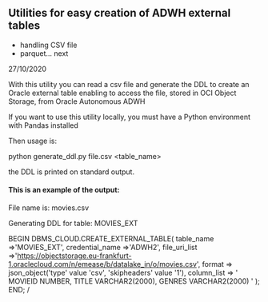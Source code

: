 ## Utilities for easy creation of ADWH external tables

* handling CSV file
* parquet... next

27/10/2020

With this utility you can read a csv file and generate the DDL to create an Oracle external table
enabling to access the file, stored in OCI Object Storage, from Oracle Autonomous ADWH

If you want to use this utility locally, you must have a Python environment with Pandas installed
 
Then usage is:

python generate_ddl.py file.csv <table_name>

the DDL is printed on standard output.

#### This is an example of the output:

File name is:  movies.csv

Generating DDL for table:  MOVIES_EXT

BEGIN
 	DBMS_CLOUD.CREATE_EXTERNAL_TABLE(
		table_name =>'MOVIES_EXT',
		credential_name =>'ADWH2',
		file_uri_list =>'https://objectstorage.eu-frankfurt-1.oraclecloud.com/n/emease/b/datalake_in/o/movies.csv',
		format => json_object('type' value 'csv', 'skipheaders' value '1'),
		column_list => '
		MOVIEID NUMBER,
		TITLE VARCHAR2(2000),
		GENRES VARCHAR2(2000)
		'
	); 
END; 
/



